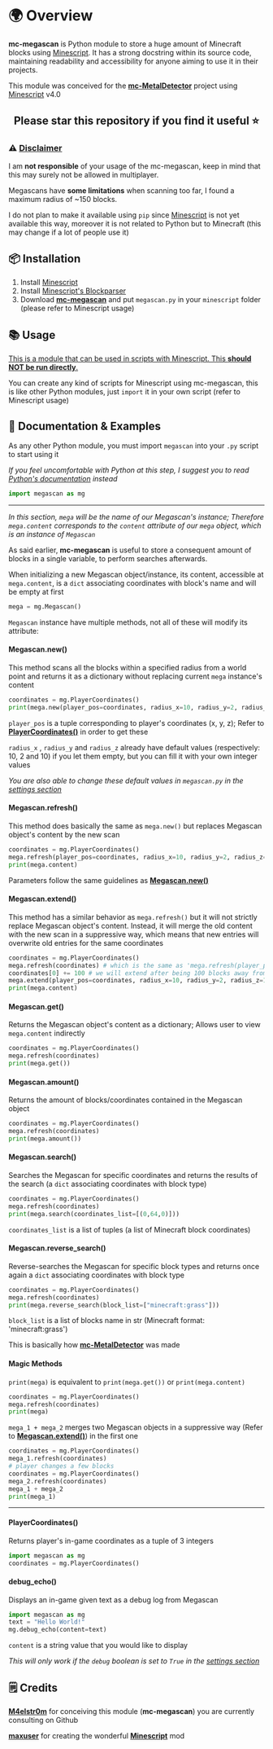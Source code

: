 # 🌍 Overview
<b>mc-megascan</b> is Python module to store a huge amount of Minecraft blocks using [Minescript](https://minescript.net/). It has a strong docstring within its source code, maintaining readability and accessibility for anyone aiming to use it in their projects.<br>

This module was conceived for the <b>[mc-MetalDetector](https://github.com/M4elstr0m/mc-metaldetector)</b> project using [Minescript](https://minescript.net/) v4.0

## <p align="center">Please star this repository if you find it useful ⭐</p>

### ⚠️ <ins>Disclaimer</ins>

I am <b>not responsible</b> of your usage of the mc-megascan, keep in mind that this may surely not be allowed in multiplayer.

Megascans have <b>some limitations</b> when scanning too far, I found a maximum radius of ~150 blocks.

I do not plan to make it available using `pip` since [Minescript](https://minescript.net/) is not yet available this way, moreover it is not related to Python but to Minecraft (this may change if a lot of people use it)

## 📦 Installation

1. Install [Minescript](https://minescript.net/)
2. Install [Minescript's Blockparser](https://minescript.net/sdm_downloads/lib_blockpack_parser-v1/)
3. Download <b>[mc-megascan](https://github.com/M4elstr0m/mc-megascan/)</b> and put `megascan.py` in your `minescript` folder (please refer to Minescript usage)

## 📚 Usage

<ins>This is a module that can be used in scripts with Minescript. This <b>should NOT be run directly</b>.</ins>

You can create any kind of scripts for Minescript using mc-megascan, this is like other Python modules, just `import` it in your own script (refer to Minescript usage)

## 📖 Documentation & Examples

As any other Python module, you must import `megascan` into your `.py` script to start using it

*If you feel uncomfortable with Python at this step, I suggest you to read [Python's documentation](https://docs.python.org/3/) instead*

```python
import megascan as mg
```

---

*In this section, `mega` will be the name of our Megascan's instance; Therefore `mega.content` corresponds to the `content` attribute of our `mega` object, which is an instance of `Megascan`*

As said earlier, <b>mc-megascan</b> is useful to store a consequent amount of blocks in a single variable, to perform searches afterwards.

When initializing a new Megascan object/instance, its content, accessible at `mega.content`, is a `dict` associating coordinates with block's name and will be empty at first 

```python
mega = mg.Megascan()
```

`Megascan` instance have multiple methods, not all of these will modify its attribute:

#### <b>Megascan.new()</b>

This method scans all the blocks within a specified radius from a world point and returns it as a dictionary without replacing current `mega` instance's content

```python
coordinates = mg.PlayerCoordinates()
print(mega.new(player_pos=coordinates, radius_x=10, radius_y=2, radius_z=10))
```

`player_pos` is a tuple corresponding to player's coordinates (x, y, z); Refer to <b>[PlayerCoordinates()](https://github.com/M4elstr0m/mc-megascan/blob/main/README.md#playercoordinates)</b> in order to get these

`radius_x` , `radius_y` and `radius_z` already have default values (respectively: 10, 2 and 10) if you let them empty, but you can fill it with your own integer values

*You are also able to change these default values in `megascan.py` in the [settings section](https://github.com/M4elstr0m/mc-megascan/blob/main/megascan.py#L34)* 

#### <b>Megascan.refresh()</b>

This method does basically the same as `mega.new()` but replaces Megascan object's content by the new scan

```python
coordinates = mg.PlayerCoordinates()
mega.refresh(player_pos=coordinates, radius_x=10, radius_y=2, radius_z=10)
print(mega.content)
```

Parameters follow the same guidelines as <b>[Megascan.new()](https://github.com/M4elstr0m/mc-megascan/blob/main/README.md#megascannew)</b>

#### <b>Megascan.extend()</b>

This method has a similar behavior as `mega.refresh()` but it will not strictly replace Megascan object's content. Instead, it will merge the old content with the new scan in a suppressive way, which means that new entries will overwrite old entries for the same coordinates

```python
coordinates = mg.PlayerCoordinates()
mega.refresh(coordinates) # which is the same as 'mega.refresh(player_pos=coordinates, radius_x=10, radius_y=2, radius_z=10)'
coordinates[0] += 100 # we will extend after being 100 blocks away from the initial scan
mega.extend(player_pos=coordinates, radius_x=10, radius_y=2, radius_z=10)
print(mega.content)
```

#### <b>Megascan.get()</b>

Returns the Megascan object's content as a dictionary; Allows user to view `mega.content` indirectly

```python
coordinates = mg.PlayerCoordinates()
mega.refresh(coordinates)
print(mega.get())
```

#### <b>Megascan.amount()</b>

Returns the amount of blocks/coordinates contained in the Megascan object

```python
coordinates = mg.PlayerCoordinates()
mega.refresh(coordinates)
print(mega.amount())
```

#### <b>Megascan.search()</b>

 Searches the Megascan for specific coordinates and returns the results of the search (a `dict` associating coordinates with block type)

```python
coordinates = mg.PlayerCoordinates()
mega.refresh(coordinates)
print(mega.search(coordinates_list=[(0,64,0)]))
```

`coordinates_list` is a list of tuples (a list of Minecraft block coordinates)

#### <b>Megascan.reverse_search()</b>

 Reverse-searches the Megascan for specific block types and returns once again a `dict` associating coordinates with block type

```python
coordinates = mg.PlayerCoordinates()
mega.refresh(coordinates)
print(mega.reverse_search(block_list=["minecraft:grass"]))
```

`block_list` is a list of blocks name in str (Minecraft format: 'minecraft:grass')

This is basically how <b>[mc-MetalDetector](https://github.com/M4elstr0m/mc-metaldetector)</b> was made

#### <b>Magic Methods</b>

`print(mega)` is equivalent to `print(mega.get())` or `print(mega.content)`

```python
coordinates = mg.PlayerCoordinates()
mega.refresh(coordinates)
print(mega)
```

`mega_1 + mega_2` merges two Megascan objects in a suppressive way (Refer to <b>[Megascan.extend()](https://github.com/M4elstr0m/mc-megascan/blob/main/README.md#megascanextend)</b>) in the first one

```python
coordinates = mg.PlayerCoordinates()
mega_1.refresh(coordinates)
# player changes a few blocks
coordinates = mg.PlayerCoordinates()
mega_2.refresh(coordinates)
mega_1 + mega_2
print(mega_1)
```

---

#### <b>PlayerCoordinates()</b>

Returns player's in-game coordinates as a tuple of 3 integers

```python
import megascan as mg
coordinates = mg.PlayerCoordinates()
```

#### <b>debug_echo()</b>

Displays an in-game given text as a debug log from Megascan

```python
import megascan as mg
text = "Hello World!"
mg.debug_echo(content=text)
```

`content` is a string value that you would like to display

*This will only work if the `debug` boolean is set to `True` in the [settings section](https://github.com/M4elstr0m/mc-megascan/blob/main/megascan.py#L34)*

## 🗒️ Credits

<b>[M4elstr0m](https://github.com/M4elstr0m)</b> for conceiving this module (<b>mc-megascan</b>) you are currently consulting on Github

<b>[maxuser](https://github.com/maxuser0)</b> for creating the wonderful <b>[Minescript](https://minescript.net/)</b> mod
